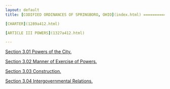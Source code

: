 ```yaml
---
layout: default 
title: [CODIFIED ORDINANCES OF SPRINGBORO, OHIO](index.html) =====================================================

[CHARTER](1289a412.html)

[ARTICLE III POWERS](1327a412.html)

---
```


[Section 3.01 Powers of the City.](1329a412.html)

[Section 3.02 Manner of Exercise of Powers.](132da412.html)

[Section 3.03 Construction.](1331a412.html)

[Section 3.04 Intergovernmental Relations.](1335a412.html)
